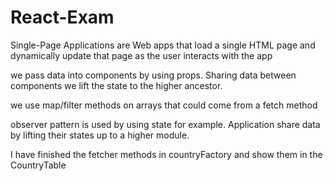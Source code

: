 # React-Exam


Single-Page Applications are Web apps that load a single HTML page and dynamically update that page as the user interacts with the app

we pass data into components by using props. Sharing data between components we lift the state to the higher ancestor.

we use map/filter methods on arrays that could come from a fetch method

observer pattern is used by using state for example. Application share data by lifting their states up to a higher module. 

I have finished the fetcher methods in countryFactory and show them in the CountryTable
